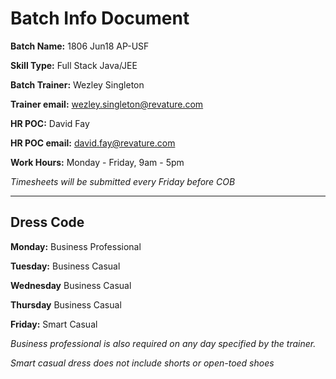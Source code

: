 # Batch Info Document

**Batch Name:** 1806 Jun18 AP-USF

**Skill Type:** Full Stack Java/JEE

**Batch Trainer:** Wezley Singleton

**Trainer email:** wezley.singleton@revature.com

**HR POC:** David Fay

**HR POC email:** david.fay@revature.com

**Work Hours:** Monday - Friday, 9am - 5pm

_Timesheets will be submitted every Friday before COB_

___

## Dress Code

**Monday:** Business Professional

**Tuesday:** Business Casual

**Wednesday** Business Casual

**Thursday** Business Casual

**Friday:** Smart Casual

_Business professional is also required on any day specified by the trainer._

_Smart casual dress does *not* include shorts or open-toed shoes_

